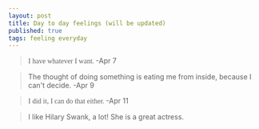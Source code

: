 ```yaml
---
layout: post
title: Day to day feelings (will be updated)
published: true
tags: feeling everyday
---
```



> <span style="font-family:Georgia;"> I have whatever I want. </span>  -Apr 7

> The thought of doing something is eating me from inside, because I can't decide. -Apr 9

> <span style="font-family:Times New Roman;">I did it, I can do that either. </span> -Apr 11

> I like Hilary Swank, a lot! She is a great actress.


